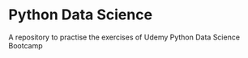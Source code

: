 # Python Data Science
 A repository to practise the exercises of Udemy Python Data Science Bootcamp
